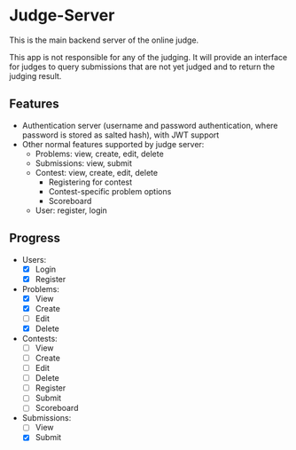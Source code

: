 # Judge-Server

This is the main backend server of the online judge.

This app is not responsible for any of the judging. It will provide an interface for judges to query submissions that are not yet judged and to return the judging result.

## Features

- Authentication server (username and password authentication, where password is stored as salted hash), with JWT support
- Other normal features supported by judge server:
    - Problems: view, create, edit, delete
    - Submissions: view, submit
    - Contest: view, create, edit, delete
        - Registering for contest
        - Contest-specific problem options
        - Scoreboard
    - User: register, login

## Progress

- Users:
    - [X] Login
    - [X] Register
- Problems:
    - [X] View
    - [X] Create
    - [ ] Edit
    - [X] Delete
- Contests:
    - [ ] View
    - [ ] Create
    - [ ] Edit
    - [ ] Delete
    - [ ] Register
    - [ ] Submit
    - [ ] Scoreboard
- Submissions:
    - [ ] View
    - [X] Submit
